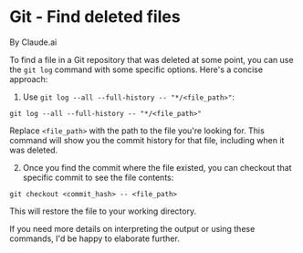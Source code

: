 # Git - Find deleted files

By Claude.ai

To find a file in a Git repository that was deleted at some point, you can use the `git log` command with some specific options. Here's a concise approach:

1. Use `git log --all --full-history -- "*/<file_path>"`:

```
git log --all --full-history -- "*/<file_path>"
```

Replace `<file_path>` with the path to the file you're looking for. This command will show you the commit history for that file, including when it was deleted.

2. Once you find the commit where the file existed, you can checkout that specific commit to see the file contents:

```
git checkout <commit_hash> -- <file_path>
```

This will restore the file to your working directory.

If you need more details on interpreting the output or using these commands, I'd be happy to elaborate further.